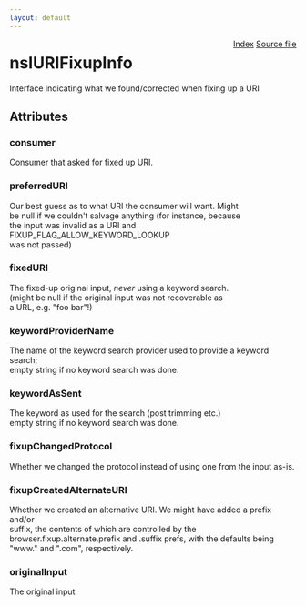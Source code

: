 ```yaml
---
layout: default
---
```

<div class='links' style='float:right'><a href="../index.html">Index</a>
<a href="http://dxr.mozilla.org/mozilla-central/source/docshell/base/nsIURIFixup.idl">Source file</a>
</div>

# nsIURIFixupInfo #
  
Interface indicating what we found/corrected when fixing up a URI  
  

## Attributes ##

### consumer ###
  
Consumer that asked for fixed up URI.  
  

### preferredURI ###
  
Our best guess as to what URI the consumer will want. Might  
be null if we couldn't salvage anything (for instance, because  
the input was invalid as a URI and FIXUP_FLAG_ALLOW_KEYWORD_LOOKUP  
was not passed)  
  

### fixedURI ###
  
The fixed-up original input, *never* using a keyword search.  
(might be null if the original input was not recoverable as  
a URL, e.g. "foo bar"!)  
  

### keywordProviderName ###
  
The name of the keyword search provider used to provide a keyword search;  
empty string if no keyword search was done.  
  

### keywordAsSent ###
  
The keyword as used for the search (post trimming etc.)  
empty string if no keyword search was done.  
  

### fixupChangedProtocol ###
  
Whether we changed the protocol instead of using one from the input as-is.  
  

### fixupCreatedAlternateURI ###
  
Whether we created an alternative URI. We might have added a prefix and/or  
suffix, the contents of which are controlled by the  
browser.fixup.alternate.prefix and .suffix prefs, with the defaults being  
"www." and ".com", respectively.  
  

### originalInput ###
  
The original input  
  
